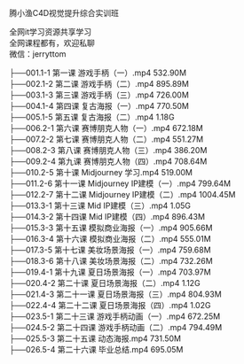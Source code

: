 腾小渔C4D视觉提升综合实训班

全网it学习资源共享学习<br>全网课程都有，欢迎私聊<br>微信：jerryttom<br>

├──001.1-1 第一课 游戏手柄（一）.mp4 532.90M<br> ├──002.1-2 第二课 游戏手柄（二）.mp4 895.89M<br> ├──003.1-3 第三课 游戏手柄（三）.mp4 726.00M<br> ├──004.1-4 第四课 复古海报（一）.mp4 770.50M<br> ├──005.1-5 第五课 复古海报（二）.mp4 1.18G<br> ├──006.2-1 第六课 赛博朋克人物（一）.mp4 672.18M<br> ├──007.2-2 第七课 赛博朋克人物（二）.mp4 551.27M<br> ├──008.2-3 第八课 赛博朋克人物（三）.mp4 386.20M<br> ├──009.2-4 第九课 赛博朋克人物（四）.mp4 708.64M<br> ├──010.2-5 第十课 Midjourney 学习.mp4 519.00M<br> ├──011.2-6 第十一课 Midjourney IP建模（一）.mp4 799.64M<br> ├──012.2-7 第十二课 Midjourney IP建模（二）.mp4 1004.45M<br> ├──013.3-1 第十三课 Mid IP建模（三）.mp4 1.05G<br> ├──014.3-2 第十四课 Mid IP建模（四）.mp4 896.43M<br> ├──015.3-3 第十五课 模拟商业海报（一）.mp4 905.66M<br> ├──016.3-4 第十六课 模拟商业海报（二）.mp4 555.01M<br> ├──017.3-5 第十七课 美妆场景海报（一）.mp4 759.68M<br> ├──018.3-6 第十八课 美妆场景海报（二）.mp4 732.26M<br> ├──019.4-1 第十九课 夏日场景海报（一）.mp4 703.97M<br> ├──020.4-2 第二十课 夏日场景海报（二）.mp4 1.12G<br> ├──021.4-3 第二十一课 夏日场景海报（三）.mp4 804.93M<br> ├──022.4-4 第二十二课 夏日场景海报（四）.mp4 1.02G<br> ├──023.5-1 第二十三课 游戏手柄动画（一）.mp4 672.25M<br> ├──024.5-2 第二十四课 游戏手柄动画（二）.mp4 794.49M<br> ├──025.5-3 第二十五课 动态海报.mp4 731.50M<br> ├──026.5-4 第二十六课 毕业总结.mp4 695.05M